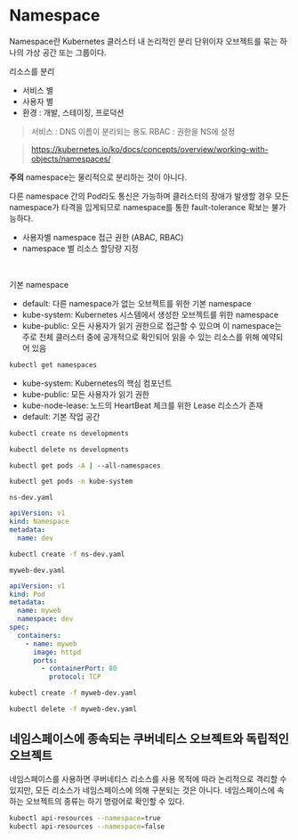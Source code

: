 # Namespace

Namespace란 Kubernetes 클러스터 내 논리적인 분리 단위이자 오브젝트를 묶는 하나의 가상 공간 또는 그룹이다.

리소스를 분리
- 서비스 별
- 사용자 별
- 환경 : 개발, 스테이징, 프로덕션

> 서비스 : DNS 이름이 분리되는 용도
> RBAC : 권한을 NS에 설정

> https://kubernetes.io/ko/docs/concepts/overview/working-with-objects/namespaces/


**주의**
namespace는 물리적으로 분리하는 것이 아니다.

다른 namespace 간의 Pod라도 통신은 가능하며 클러스터의 장애가 발생할 경우 모든 namespace가 타격을 입게되므로 namespace를 통한 fault-tolerance 확보는 불가능하다.

- 사용자별 namespace 접근 권한 (ABAC, RBAC)
- namespace 별 리소스 할당량 지정

<br>

기본 namespace

- default: 다른 namespace가 없는 오브젝트를 위한 기본 namespace
- kube-system: Kubernetes 시스템에서 생성한 오브젝트를 위한 namespace
- kube-public: 오든 사용자가 읽기 권한으로 접근할 수 있으며 이 namespace는 주로 전체 클러스터 중에 공개적으로 확인되어 읽을 수 있는 리소스를 위해 예약되어 있음



``` bash
kubectl get namespaces
```

- kube-system: Kubernetes의 핵심 컴포넌트
- kube-public: 모든 사용자가 읽기 권한
- kube-node-lease: 노드의 HeartBeat 체크를 위한 Lease 리소스가 존재
- default: 기본 작업 공간

``` bash
kubectl create ns developments
```

``` bash
kubectl delete ns developments
```

``` bash
kubectl get pods -A | --all-namespaces
```

``` bash
kubectl get pods -n kube-system
```


`ns-dev.yaml`
``` yaml
apiVersion: v1
kind: Namespace
metadata:
  name: dev
```

``` bash
kubectl create -f ns-dev.yaml
```

`myweb-dev.yaml`
``` yaml
apiVersion: v1
kind: Pod
metadata:
  name: myweb
  namespace: dev
spec:
  containers:
    - name: myweb
      image: httpd
      ports:
        - containerPort: 80
          protocol: TCP          
```

``` bash
kubectl create -f myweb-dev.yaml
```

``` bash
kubectl delete -f myweb-dev.yaml
```

## 네임스페이스에 종속되는 쿠버네티스 오브젝트와 독립적인 오브젝트

네임스페이스를 사용하면 쿠버네티스 리소스를 사용 목적에 따라 논리적으로 격리할 수 있지만, 모든 리소스가 네임스페이스에 의해 구분되는 것은 아니다.
네임스페이스에 속하는 오브젝트의 종류는 하기 명령어로 확인할 수 있다.

``` bash
kubectl api-resources --namespace=true
kubectl api-resources --namespace=false
```
